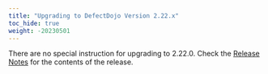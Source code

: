 ```yaml
---
title: "Upgrading to DefectDojo Version 2.22.x"
toc_hide: true
weight: -20230501
---
```

There are no special instruction for upgrading to 2.22.0. Check the [Release Notes](https://github.com/DefectDojo/django-DefectDojo/releases/tag/2.22.0) for the contents of the release.
